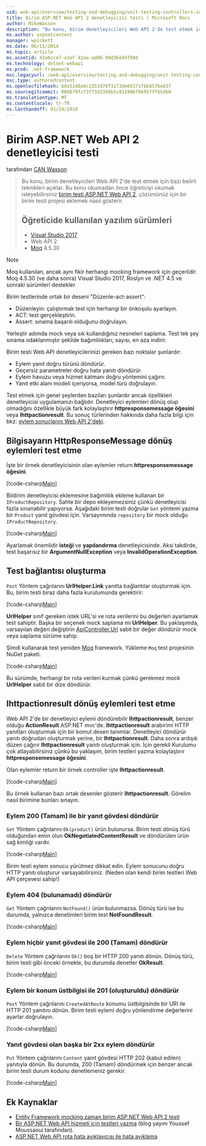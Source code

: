 ```yaml
---
uid: web-api/overview/testing-and-debugging/unit-testing-controllers-in-web-api
title: Birim ASP.NET Web API 2 denetleyicisi testi | Microsoft Docs
author: MikeWasson
description: "Bu konu, birim denetleyicileri Web API 2'de test etmek için bazı belirli teknikleri açıklar. Bu konu okumadan önce birim öğretici okumak isteyebilirsiniz..."
ms.author: aspnetcontent
manager: wpickett
ms.date: 06/11/2014
ms.topic: article
ms.assetid: 43a6cce7-a3ef-42aa-ad06-90d36d49f098
ms.technology: dotnet-webapi
ms.prod: .net-framework
msc.legacyurl: /web-api/overview/testing-and-debugging/unit-testing-controllers-in-web-api
msc.type: authoredcontent
ms.openlocfilehash: bda5148a4c1553d70f3173de66371fbb8576e83f
ms.sourcegitcommit: 060879fcf3f73d2366b5c811986f8695fff65db8
ms.translationtype: MT
ms.contentlocale: tr-TR
ms.lasthandoff: 01/24/2018
---
```

<a name="unit-testing-controllers-in-aspnet-web-api-2"></a>Birim ASP.NET Web API 2 denetleyicisi testi
====================
tarafından [CAN Wasson](https://github.com/MikeWasson)

> Bu konu, birim denetleyicileri Web API 2'de test etmek için bazı belirli teknikleri açıklar. Bu konu okumadan önce öğreticiyi okumak isteyebilirsiniz [birim testi ASP.NET Web API 2](unit-testing-with-aspnet-web-api.md), çözümünüz için bir birim testi projesi eklemek nasıl gösterir.
> 
> ## <a name="software-versions-used-in-the-tutorial"></a>Öğreticide kullanılan yazılım sürümleri
> 
> - [Visual Studio 2017](https://www.visualstudio.com/vs/)
> - Web API 2
> - [Moq](https://github.com/Moq) 4.5.30

> [!NOTE]
> Moq kullanılan, ancak aynı fikir herhangi mocking framework için geçerlidir. Moq 4.5.30 (ve daha sonra) Visual Studio 2017, Roslyn ve .NET 4.5 ve sonraki sürümleri destekler.

Birim testlerinde ortak bir deseni &quot;Düzenle-act-assert&quot;:

- Düzenleyin: çalıştırmak test için herhangi bir önkoşulu ayarlayın.
- ACT: test gerçekleştirin.
- Assert: sınama başarılı olduğunu doğrulayın.

Yerleştir adımda mock veya sık kullandığınız nesneleri saplama. Test tek şey sınama odaklanmıştır şekilde bağımlılıkları, sayısı, en aza indirir.

Birim testi Web API denetleyicilerinizi gereken bazı noktalar şunlardır:

- Eylem yanıt doğru türünü döndürür.
- Geçersiz parametreler doğru hata yanıtı döndürür.
- Eylem havuzu veya hizmet katmanı doğru yöntemini çağırır.
- Yanıt etki alanı modeli içeriyorsa, model türü doğrulayın.

Test etmek için genel şeylerden bazıları şunlardır ancak özellikleri denetleyicisi uygulamanızı bağlıdır. Denetleyici eylemleri dönüş olup olmadığını özellikle büyük fark kolaylaştırır **httpresponsemessage öğesini** veya **Ihttpactionresult**. Bu sonuç türlerinden hakkında daha fazla bilgi için bkz: [eylem sonuçlarını Web API 2'deki](../getting-started-with-aspnet-web-api/action-results.md).

## <a name="testing-actions-that-return-httpresponsemessage"></a>Bilgisayarın HttpResponseMessage dönüş eylemleri test etme

İşte bir örnek denetleyicisinin olan eylemler return **httpresponsemessage öğesini**.

[!code-csharp[Main](unit-testing-controllers-in-web-api/samples/sample1.cs)]

Bildirim denetleyicisi eklemesine bağımlılık ekleme kullanan bir `IProductRepository`. Sahte bir depo ekleyemezsiniz çünkü denetleyicisi fazla sınanabilir yapıyorsa. Aşağıdaki birim testi doğrular `Get` yöntemi yazma bir `Product` yanıt gövdesi için. Varsayımında `repository` bir mock olduğu `IProductRepository`.

[!code-csharp[Main](unit-testing-controllers-in-web-api/samples/sample2.cs)]

Ayarlamak önemlidir **isteği** ve **yapılandırma** denetleyicisinde. Aksi takdirde, test başarısız bir **ArgumentNullException** veya **InvalidOperationException**.

## <a name="testing-link-generation"></a>Test bağlantısı oluşturma

`Post` Yöntem çağrılarını **UrlHelper.Link** yanıtta bağlantılar oluşturmak için. Bu, birim testi biraz daha fazla kurulumunda gerektirir:

[!code-csharp[Main](unit-testing-controllers-in-web-api/samples/sample3.cs)]

**UrlHelper** sınıf gereken istek URL'si ve rota verilerini bu değerleri ayarlamak test sahiptir. Başka bir seçenek mock saplama mi **UrlHelper**. Bu yaklaşımda, varsayılan değeri değiştirin [ApiController.Url](https://msdn.microsoft.com/library/system.web.http.apicontroller.url.aspx) sabit bir değer döndürür mock veya saplama sürüme sahip.

Şimdi kullanarak test yeniden [Moq](https://github.com/Moq) framework. Yükleme `Moq` test projesinin NuGet paketi.

[!code-csharp[Main](unit-testing-controllers-in-web-api/samples/sample4.cs)]

Bu sürümde, herhangi bir rota verileri kurmak çünkü gerekmez mock **UrlHelper** sabit bir dize döndürür.


## <a name="testing-actions-that-return-ihttpactionresult"></a>Ihttpactionresult dönüş eylemleri test etme

Web API 2'de bir denetleyici eylemi döndürebilir **Ihttpactionresult**, benzer olduğu **ActionResult** ASP.NET mvc'de. **Ihttpactionresult** arabirimi HTTP yanıtları oluşturmak için bir komut desen tanımlar. Denetleyici döndürür yanıtı doğrudan oluşturmak yerine, bir **Ihttpactionresult**. Daha sonra ardışık düzen çağırır **Ihttpactionresult** yanıtı oluşturmak için. İçin gerekli Kurulumu çok atlayabilirsiniz çünkü bu yaklaşım, birim testleri yazma kolaylaştırır **httpresponsemessage öğesini**.

Olan eylemler return bir örnek controller işte **Ihttpactionresult**.

[!code-csharp[Main](unit-testing-controllers-in-web-api/samples/sample5.cs)]

Bu örnek kullanan bazı ortak desenler gösterir **Ihttpactionresult**. Görelim nasıl birimine bunları sınayın.

### <a name="action-returns-200-ok-with-a-response-body"></a>Eylem 200 (Tamam) ile bir yanıt gövdesi döndürür

`Get` Yöntem çağrılarını `Ok(product)` ürün bulunursa. Birim testi dönüş türü olduğundan emin olun **OkNegotiatedContentResult** ve döndürülen ürün sağ kimliği vardır.

[!code-csharp[Main](unit-testing-controllers-in-web-api/samples/sample6.cs)]

Birim testi eylem sonucu yürütmez dikkat edin. Eylem sonucunu doğru HTTP yanıtı oluşturur varsayabilirsiniz. (Neden olan kendi birim testleri Web API çerçevesi sahip!)

### <a name="action-returns-404-not-found"></a>Eylem 404 (bulunamadı) döndürür

`Get` Yöntem çağrılarını `NotFound()` ürün bulunmazsa. Dönüş türü ise bu durumda, yalnızca denetimleri birim test **NotFoundResult**.

[!code-csharp[Main](unit-testing-controllers-in-web-api/samples/sample7.cs)]

### <a name="action-returns-200-ok-with-no-response-body"></a>Eylem hiçbir yanıt gövdesi ile 200 (Tamam) döndürür

`Delete` Yöntem çağrılarını `Ok()` boş bir HTTP 200 yanıtı dönün. Dönüş türü, birim testi gibi önceki örnekte, bu durumda denetler **OkResult**.

[!code-csharp[Main](unit-testing-controllers-in-web-api/samples/sample8.cs)]

### <a name="action-returns-201-created-with-a-location-header"></a>Eylem bir konum üstbilgisi ile 201 (oluşturuldu) döndürür

`Post` Yöntem çağrılarını `CreatedAtRoute` konumu üstbilgisinde bir URI ile HTTP 201 yanıtını dönün. Birim testi eylemi doğru yönlendirme değerlerini ayarlar doğrulayın.

[!code-csharp[Main](unit-testing-controllers-in-web-api/samples/sample9.cs)]

### <a name="action-returns-another-2xx-with-a-response-body"></a>Yanıt gövdesi olan başka bir 2xx eylem döndürür

`Put` Yöntem çağrılarını `Content` yanıt gövdesi HTTP 202 (kabul edilen) yanıtıyla dönün. Bu durumda, 200 (Tamam) döndürmek için benzer ancak birim testi durum kodunu denetlemeniz gerekir.

[!code-csharp[Main](unit-testing-controllers-in-web-api/samples/sample10.cs)]

## <a name="additional-resources"></a>Ek Kaynaklar

- [Entity Framework mocking zaman birim ASP.NET Web API 2 testi](mocking-entity-framework-when-unit-testing-aspnet-web-api-2.md)
- [Bir ASP.NET Web API hizmeti için testleri yazma](https://blogs.msdn.com/b/youssefm/archive/2013/01/28/writing-tests-for-an-asp-net-webapi-service.aspx) (blog yayını Youssef Moussaoui tarafından).
- [ASP.NET Web API rota hata ayıklayıcısı ile hata ayıklama](https://blogs.msdn.com/b/webdev/archive/2013/04/04/debugging-asp-net-web-api-with-route-debugger.aspx)

